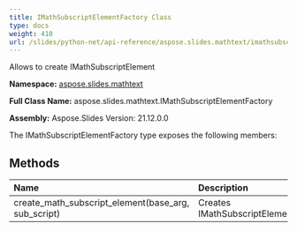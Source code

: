 ```yaml
---
title: IMathSubscriptElementFactory Class
type: docs
weight: 410
url: /slides/python-net/api-reference/aspose.slides.mathtext/imathsubscriptelementfactory/
---
```


Allows to create IMathSubscriptElement

**Namespace:** [aspose.slides.mathtext](/slides/python-net/api-reference/aspose.slides.mathtext/)

**Full Class Name:** aspose.slides.mathtext.IMathSubscriptElementFactory

**Assembly:**  Aspose.Slides Version: 21.12.0.0

The IMathSubscriptElementFactory type exposes the following members:
## **Methods**
|**Name**|**Description**|
| :- | :- |
|create_math_subscript_element(base_arg, sub_script)|Creates IMathSubscriptElement|
